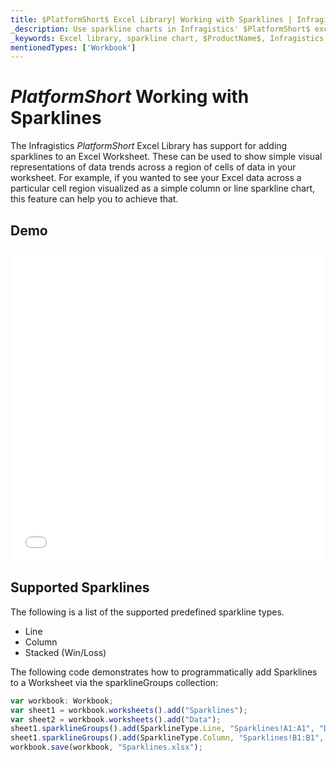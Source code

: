 ```yaml
---
title: $PlatformShort$ Excel Library| Working with Sparklines | Infragistics
_description: Use sparkline charts in Infragistics' $PlatformShort$ excel library to visual data trends across a region of cells in your worksheet. View $ProductName$ excel engine tutorials!
_keywords: Excel library, sparkline chart, $ProductName$, Infragistics
mentionedTypes: ['Workbook']
---
```

# $PlatformShort$ Working with Sparklines

The Infragistics $PlatformShort$ Excel Library has support for adding sparklines to an Excel Worksheet. These can be used to show simple visual representations of data trends across a region of cells of data in your worksheet. For example, if you wanted to see your Excel data across a particular cell region visualized as a simple column or line sparkline chart, this feature can help you to achieve that.

## Demo

<div class="sample-container loading" style="height: 500px">
    <iframe id="excel-library-overview-sample-iframe" src='{environment:dvDemosBaseUrl}/excel/excel-library-working-with-sparklines' width="100%" height="100%" seamless frameBorder="0" onload="onXPlatSampleIframeContentLoaded(this);"></iframe>
</div>
<sample-button src="excel/excel-library/working-with-sparklines"></sample-button>


<div class="divider--half"></div>

## Supported Sparklines
The following is a list of the supported predefined sparkline types.

-  Line
-  Column
-  Stacked (Win/Loss)

The following code demonstrates how to programmatically add Sparklines to a Worksheet via the sparklineGroups collection:

```ts
var workbook: Workbook;
var sheet1 = workbook.worksheets().add("Sparklines");
var sheet2 = workbook.worksheets().add("Data");
sheet1.sparklineGroups().add(SparklineType.Line, "Sparklines!A1:A1", "Data!A2:A11");
sheet1.sparklineGroups().add(SparklineType.Column, "Sparklines!B1:B1", "Data!A2:A11");
workbook.save(workbook, "Sparklines.xlsx");

```

